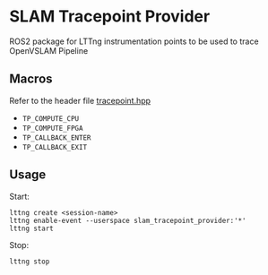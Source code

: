 # SLAM Tracepoint Provider

ROS2 package for LTTng  instrumentation points to be used to trace OpenVSLAM Pipeline

## Macros

Refer to the header file [tracepoint.hpp](include/slam_tracepoint_provider/tracepoint.hpp)

- `TP_COMPUTE_CPU`
- `TP_COMPUTE_FPGA`
- `TP_CALLBACK_ENTER`
- `TP_CALLBACK_EXIT`

## Usage

Start: 
```
lttng create <session-name>
lttng enable-event --userspace slam_tracepoint_provider:'*' 
lttng start
```

Stop:
```
lttng stop
```
